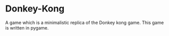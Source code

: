 # Donkey-Kong
A game which is a minimalistic replica of the Donkey kong game. This game is written in pygame.
